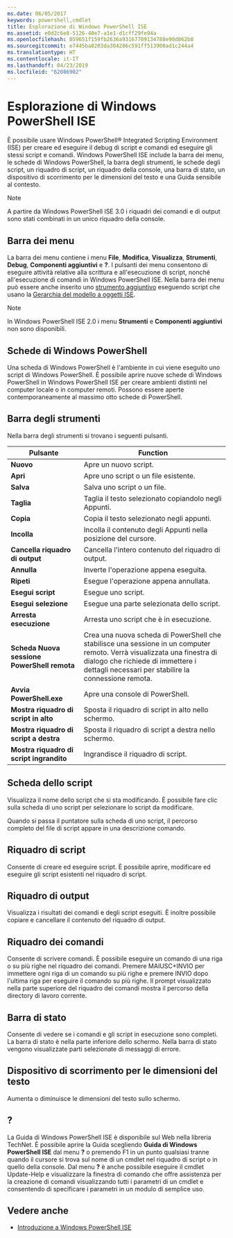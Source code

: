 ```yaml
---
ms.date: 06/05/2017
keywords: powershell,cmdlet
title: Esplorazione di Windows PowerShell ISE
ms.assetid: e0d2c6e8-5126-40e7-a1e1-d1cff29fe94a
ms.openlocfilehash: 059651f159fb2636a93167709134788e90d062b8
ms.sourcegitcommit: e7445ba8203da304286c591ff513900ad1c244a4
ms.translationtype: HT
ms.contentlocale: it-IT
ms.lasthandoff: 04/23/2019
ms.locfileid: "62086902"
---
```

# <a name="exploring-the-windows-powershell-ise"></a>Esplorazione di Windows PowerShell ISE

È possibile usare Windows PowerShell® Integrated Scripting Environment (ISE) per creare ed eseguire il debug di script e comandi ed eseguire gli stessi script e comandi. Windows PowerShell ISE include la barra dei menu, le schede di Windows PowerShell, la barra degli strumenti, le schede degli script, un riquadro di script, un riquadro della console, una barra di stato, un dispositivo di scorrimento per le dimensioni del testo e una Guida sensibile al contesto.

> [!NOTE]
> A partire da Windows PowerShell ISE 3.0 i riquadri dei comandi e di output sono stati combinati in un unico riquadro della console.

## <a name="menu-bar"></a>Barra dei menu

La barra dei menu contiene i menu **File**, **Modifica**, **Visualizza**, **Strumenti**, **Debug**, **Componenti aggiuntivi** e **?**. I pulsanti dei menu consentono di eseguire attività relative alla scrittura e all'esecuzione di script, nonché all'esecuzione di comandi in Windows PowerShell ISE. Nella barra dei menu può essere anche inserito uno [strumento aggiuntivo](../../core-powershell/ise/The-ISEAddOnTool-Object.md) eseguendo script che usano la [Gerarchia del modello a oggetti ISE](../../core-powershell/ise/The-ISE-Object-Model-Hierarchy.md).

> [!NOTE]
> In Windows PowerShell ISE 2.0 i menu **Strumenti** e **Componenti aggiuntivi** non sono disponibili.

## <a name="windows-powershell-tabs"></a>Schede di Windows PowerShell

Una scheda di Windows PowerShell è l'ambiente in cui viene eseguito uno script di Windows PowerShell. È possibile aprire nuove schede di Windows PowerShell in Windows PowerShell ISE per creare ambienti distinti nel computer locale o in computer remoti. Possono essere aperte contemporaneamente al massimo otto schede di PowerShell.

## <a name="toolbar"></a>Barra degli strumenti

Nella barra degli strumenti si trovano i seguenti pulsanti.

|Pulsante|Function|
|----------|------------|
|**Nuovo**|Apre un nuovo script.|
|**Apri**|Apre uno script o un file esistente.|
|**Salva**|Salva uno script o un file.|
|**Taglia**|Taglia il testo selezionato copiandolo negli Appunti.|
|**Copia**|Copia il testo selezionato negli appunti.|
|**Incolla**|Incolla il contenuto degli Appunti nella posizione del cursore.|
|**Cancella riquadro di output**|Cancella l'intero contenuto del riquadro di output.|
|**Annulla**|Inverte l'operazione appena eseguita.|
|**Ripeti**|Esegue l'operazione appena annullata.|
|**Esegui script**|Esegue uno script.|
|**Esegui selezione**|Esegue una parte selezionata dello script.|
|**Arresta esecuzione**|Arresta uno script che è in esecuzione.|
|**Scheda Nuova sessione PowerShell remota**|Crea una nuova scheda di PowerShell che stabilisce una sessione in un computer remoto. Verrà visualizzata una finestra di dialogo che richiede di immettere i dettagli necessari per stabilire la connessione remota.|
|**Avvia PowerShell.exe**|Apre una console di PowerShell.|
|**Mostra riquadro di script in alto**|Sposta il riquadro di script in alto nello schermo.|
|**Mostra riquadro di script a destra**|Sposta il riquadro di script a destra nello schermo.|
|**Mostra riquadro di script ingrandito**|Ingrandisce il riquadro di script.|

## <a name="script-tab"></a>Scheda dello script

Visualizza il nome dello script che si sta modificando. È possibile fare clic sulla scheda di uno script per selezionare lo script da modificare.

Quando si passa il puntatore sulla scheda di uno script, il percorso completo del file di script appare in una descrizione comando.

## <a name="script-pane"></a>Riquadro di script

Consente di creare ed eseguire script. È possibile aprire, modificare ed eseguire gli script esistenti nel riquadro di script.

## <a name="output-pane"></a>Riquadro di output

Visualizza i risultati dei comandi e degli script eseguiti. È inoltre possibile copiare e cancellare il contenuto del riquadro di output.

## <a name="command-pane"></a>Riquadro dei comandi

Consente di scrivere comandi. È possibile eseguire un comando di una riga o su più righe nel riquadro dei comandi. Premere MAIUSC+INVIO per immettere ogni riga di un comando su più righe e premere INVIO dopo l'ultima riga per eseguire il comando su più righe. Il prompt visualizzato nella parte superiore del riquadro dei comandi mostra il percorso della directory di lavoro corrente.

## <a name="status-bar"></a>Barra di stato

Consente di vedere se i comandi e gli script in esecuzione sono completi. La barra di stato è nella parte inferiore dello schermo. Nella barra di stato vengono visualizzate parti selezionate di messaggi di errore.

## <a name="text-size-slider"></a>Dispositivo di scorrimento per le dimensioni del testo

Aumenta o diminuisce le dimensioni del testo sullo schermo.

## <a name="help"></a>?

La Guida di Windows PowerShell ISE è disponibile sul Web nella libreria TechNet. È possibile aprire la Guida scegliendo **Guida di Windows PowerShell ISE** dal menu **?** o premendo F1 in un punto qualsiasi tranne quando il cursore si trova sul nome di un cmdlet nel riquadro di script o in quello della console. Dal menu **?** è anche possibile eseguire il cmdlet Update-Help e visualizzare la finestra di comando che offre assistenza per la creazione di comandi visualizzando tutti i parametri di un cmdlet e consentendo di specificare i parametri in un modulo di semplice uso.

## <a name="see-also"></a>Vedere anche

- [Introduzione a Windows PowerShell ISE](../../core-powershell/ise/Introducing-the-Windows-PowerShell-ISE.md)
